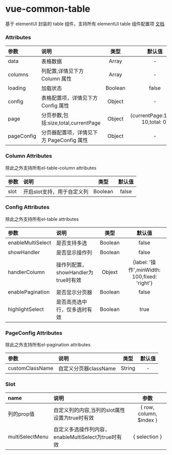 # vue-common-table

基于 elementUI 封装的 table 组件，支持所有 elementUI table 组件配置项 [文档](https://element.eleme.cn/2.12/#/zh-CN/component/table)

### Attributes

| 参数       | 说明                                     |  类型   |              默认值               |
| :--------- | :--------------------------------------- | :-----: | :-------------------------------: |
| data       | 表格数据                                 |  Array  |                 -                 |
| columns    | 列配置,详情见下方 Column 属性            |  Array  |                 -                 |
| loading    | 加载状态                                 | Boolean |               false               |
| config     | 表格配置项，详情见下方 Config 属性       | Object  |                 -                 |
| page       | 分页参数,包括:size,total,currentPage     | Object  | {currentPage:1,size: 10,total: 0} |
| pageConfig | 分页器配置项，详情见下方 PageConfig 属性 | Object  |                 -                 |

### Column Attributes

除此之外支持所有el-table-column attributes

| 参数 | 说明                       |  类型   | 默认值 |
| :--- | :------------------------- | :-----: | :----: |
| slot | 开启slot支持，用于自定义列 | Boolean | false  |

### Config Attributes

除此之外支持所有el-table attributes

| 参数              | 说明                                |  类型   |                    默认值                    |
| :---------------- | :---------------------------------- | :-----: | :------------------------------------------: |
| enableMultiSelect | 是否支持多选                        | Boolean |                    false                     |
| showHandler       | 是否显示操作列                      | Boolean |                    false                     |
| handlerColumn     | 操作列配置，showHandler为true时有效 | Objext  | {label: '操作',minWidth: 100,fixed: 'right'} |
| enablePagination  | 是否显示分页器                      | Boolean |                    false                     |
| highlightSelect   | 是否高亮选中行，仅多选时有效        | Boolean |                     true                     |

### PageConfig Attributes

除此之外支持所有el-pagination attributes

| 参数            | 说明                  |  类型  | 默认值 |
| :-------------- | :-------------------- | :----: | :----: |
| customClassName | 自定义分页器className | String |   -    |


### Slot

| name            | 说明                                                |          参数           |
| :-------------- | :-------------------------------------------------- | :---------------------: |
| 列的prop值      | 自定义列的内容,当列的slot属性设置为true时有效       | { row, column, $index } |
| multiSelectMenu | 自定义多选操作列内容，enableMultiSelect为true时有效 |      { selection }      |